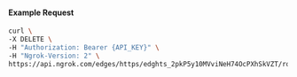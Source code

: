 <!-- Code generated for API Clients. DO NOT EDIT. -->

#### Example Request

```bash
curl \
-X DELETE \
-H "Authorization: Bearer {API_KEY}" \
-H "Ngrok-Version: 2" \
https://api.ngrok.com/edges/https/edghts_2pkP5y10MVviNeH74OcPXhSkVZT/routes/edghtsrt_2pkP61Fx9pfnDsETgHdWyEpZmkf/ip_restriction
```
